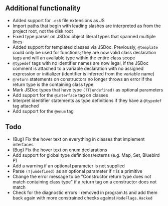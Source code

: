 ## Additional functionality
 - Added support for `.es6` file extensions as JS
 - Import paths that begin with leading slashes are interpreted as from the project root, not the disk root
 - Fixed type parser on JSDoc object literal types that spanned multiple lines
 - Added support for templated classes via JSDoc. Previously, `@template` could only be used for functions; they are now valid class declaration tags and will an available type within the entire class scope
 - `@typedef` tags with no identifier names are now legal, if the JSDoc comment is attached to a variable declaration with no assigned expression or initializer (identifier is inferred from the variable name)
 - `@return` statements on constructors no longer throws an error if the return type is the containing class type 
 - Mark JSDoc types that have type `(?T|undefined)` as optional parameters
 - Add support for the `@interface` tag on classes
 - Interpret identifier statements as type definitions if they have a `@typedef` tag attached
 - Add support for the `@enum` tag
  
## Todo

 - (Bug) Fix the hover text on everything in classes that implement interfaces
 - (Bug) Fix the hover text on enum declarations
 - Add support for global type definitions/externs (e.g. Map, Set, Bluebird P)
 - Add a warning if an optional parameter is not supplied
 - Parse `(T|undefined)` as an optional parameter if `T` is a primitive
 - Change the error message to be "Constructor return type does not match containing class type" if a return tag on a constructor does not match
 - Check for the diagnostic errors I removed in program.ts and add them back again with more constrained checks against `NodeFlags.Hacked`
